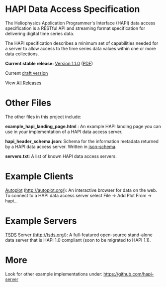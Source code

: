 HAPI Data Access Specification
==============================

The Heliophysics Application Programmer's Interface (HAPI) data access
specification is a RESTful API and streaming format specification for delivering
digital time series data.

The HAPI specification describes a minimum set of capabilities needed for a
server to allow access to the time series data values within one or more data
collections.

**Current stable release:** [Version
1.1.0](https://github.com/hapi-server/data-specification/releases/tag/v1.1.0)
([PDF](https://github.com/hapi-server/data-specification/blob/master/HAPI-data-access-spec-1.1.0.pdf))

Current [draft
version](https://github.com/hapi-server/data-specification/blob/master/HAPI-data-access-spec.md)

View [All Releases](https://github.com/hapi-server/data-specification/releases)

Other Files
===========

The other files in this project include:

**example\_hapi\_landing\_page.html** : An example HAPI landing page you can use
in your implementation of a HAPI data access server.

**hapi\_header\_schema.json**: Schema for the information metadata returned by a
HAPI data access server. Written in [json-schema](http://json-schema.org).

**servers.txt**: A list of known HAPI data access servers.

Example Clients
===============

[Autoplot](http://autoplot.org/) (<http://autoplot.org/>): An interactive
browser for data on the web. To connect to a HAPI data access server select File
-\> Add Plot From -\> hapi…

Example Servers
===============

[TSDS](http://tsds.org/) Server (<http://tsds.org/>): A full-featured
open-source stand-alone data server that is HAPI 1.0 compliant (soon to be
migrated to HAPI 1.1).

More
====

Look for other example implementations under: <https://github.com/hapi-server>
